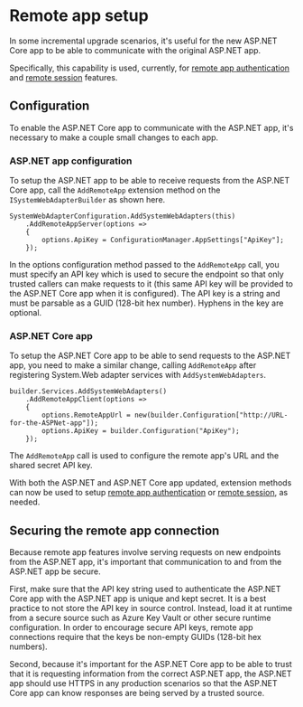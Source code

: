 # Remote app setup

In some incremental upgrade scenarios, it's useful for the new ASP.NET Core app to be able to communicate with the original ASP.NET app.

Specifically, this capability is used, currently, for [remote app authentication](remote-authentication/remote-authentication.md) and [remote session](session-state/remote-session.md) features.

## Configuration

To enable the ASP.NET Core app to communicate with the ASP.NET app, it's necessary to make a couple small changes to each app.

### ASP.NET app configuration

To setup the ASP.NET app to be able to receive requests from the ASP.NET Core app, call the `AddRemoteApp` extension method on the `ISystemWebAdapterBuilder` as shown here.

```CSharp
SystemWebAdapterConfiguration.AddSystemWebAdapters(this)
    .AddRemoteAppServer(options =>
    {
        options.ApiKey = ConfigurationManager.AppSettings["ApiKey"];
    });
```

In the options configuration method passed to the `AddRemoteApp` call, you must specify an API key which is used to secure the endpoint so that only trusted callers can make requests to it (this same API key will be provided to the ASP.NET Core app when it is configured). The API key is a string and must be parsable as a GUID (128-bit hex number). Hyphens in the key are optional.

### ASP.NET Core app

To setup the ASP.NET Core app to be able to send requests to the ASP.NET app, you need to make a similar change, calling `AddRemoteApp` after registering System.Web adapter services with `AddSystemWebAdapters`.

```CSharp
builder.Services.AddSystemWebAdapters()
    .AddRemoteAppClient(options =>
    {
        options.RemoteAppUrl = new(builder.Configuration["http://URL-for-the-ASPNet-app"]);
        options.ApiKey = builder.Configuration("ApiKey");
    });
```

The `AddRemoteApp` call is used to configure the remote app's URL and the shared secret API key.

With both the ASP.NET and ASP.NET Core app updated, extension methods can now be used to setup [remote app authentication](remote-authentication/remote-authentication.md) or [remote session](session-state/remote-session.md), as needed.

## Securing the remote app connection

Because remote app features involve serving requests on new endpoints from the ASP.NET app, it's important that communication to and from the ASP.NET app be secure.

First, make sure that the API key string used to authenticate the ASP.NET Core app with the ASP.NET app is unique and kept secret. It is a best practice to not store the API key in source control. Instead, load it at runtime from a secure source such as Azure Key Vault or other secure runtime configuration. In order to encourage secure API keys, remote app connections require that the keys be non-empty GUIDs (128-bit hex numbers).

Second, because it's important for the ASP.NET Core app to be able to trust that it is requesting information from the correct ASP.NET app, the ASP.NET app should use HTTPS in any production scenarios so that the ASP.NET Core app can know responses are being served by a trusted source.
